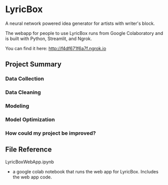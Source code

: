 # LyricBox
A neural network powered idea generator for artists with writer's block.

The webapp for people to use LyricBox runs from Google Colaboratory and is built with Python, Streamlit, and Ngrok.

You can find it here:
http://f4df671f6a7f.ngrok.io

## Project Summary

### Data Collection

### Data Cleaning

### Modeling

### Model Optimization

### How could my project be improved?



## File Reference 

LyricBoxWebApp.ipynb
- a google colab notebook that runs the web app for LyricBox. Includes the web app code.
